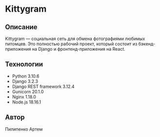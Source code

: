 # Kittygram

## Описание

Kittygram — социальная сеть для обмена фотографиями любимых питомцев. Это
полностью рабочий проект, который состоит из бэкенд-приложения на Django и
фронтенд-приложения на React.

## Технологии

- Python 3.10.6
- Django 3.2.3
- Django REST framework 3.12.4
- Gunicorn 20.1.0
- Nginx 1.18.0
- Node.js 18.16.1

## Автор

Пилипенко Артем
